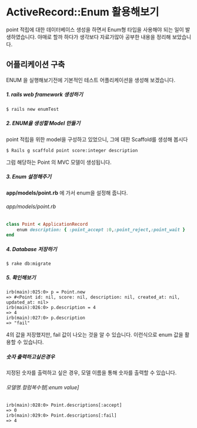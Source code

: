 # ActiveRecord::Enum 활용해보기

point 적립에 대한 데이터베이스 생성을 하면서 Enum형 타입을 사용해야 되는 일이 발생하였습니다. 야매로 할까 하다가 생각보다 자료가많아 공부한 내용을 정리해 보았습니다.

## 어플리케이션 구축 

ENUM 을 실행해보기전에 기본적인 테스트 어플리케이션을 생성해 보겠습니다.
##### 1. rails web framework 생성하기

```bash
$ rails new enumTest
```

##### 2. ENUM을 생성할 Model 만들기

point 적립을 위한 model을 구성하고 있었으니, 그에 대한 Scaffold를 생성해 봅시다
```
$ Rails g scaffold point score:integer description
```

그럼 해당하는 Point 의 MVC 모델이 생성됩니다.

##### 3. Enum 설정해주기

**app/models/point.rb** 에 가서 enum을 설정해 줍니다. 

###### app/models/point.rb
```ruby
class Point < ApplicationRecord
    enum description: { :point_accept :0,:point_reject,:point_wait }
end
```
##### 4. Database 저장하기

```
$ rake db:migrate
```

##### 5. 확인해보기

```irb
irb(main):025:0> p = Point.new
=> #<Point id: nil, score: nil, description: nil, created_at: nil, updated_at: nil>
irb(main):026:0> p.description = 4
=> 4
irb(main):027:0> p.description
=> "fail"
```

4의 값을 저장했지만, fail 값이 나오는 것을 알 수 있습니다. 이런식으로 enum 값을 활용할 수 있습니다.


##### 숫자 출력하고싶은경우
지정된 숫자를 출력하고 싶은 경우, 모델 이름을 통해 숫자를 출력할 수 있습니다.

###### 모델명.컬럼복수형[:enum value]
```irb
irb(main):028:0> Point.descriptions[:accept]
=> 0
irb(main):029:0> Point.descriptions[:fail]
=> 4
```